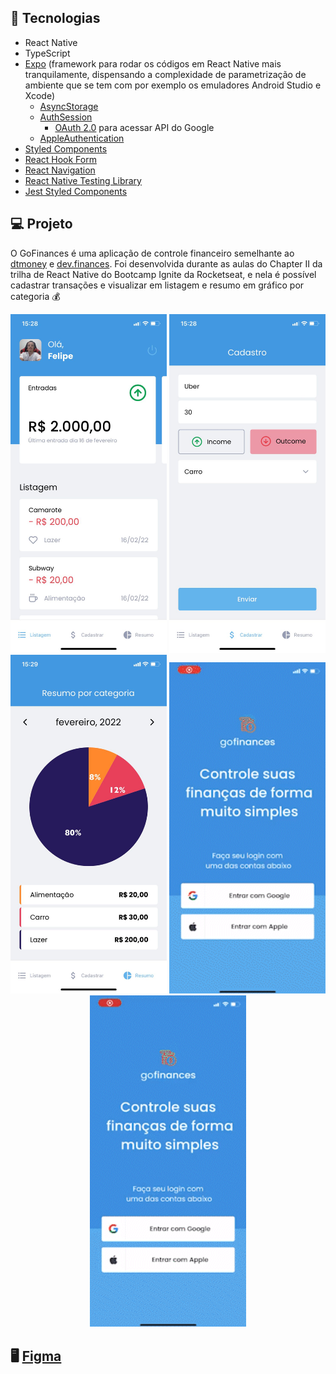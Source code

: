 ## 🚀 Tecnologias

- React Native
- TypeScript
- [Expo](https://expo.dev/) (framework para rodar os códigos em React Native mais tranquilamente, dispensando a complexidade de parametrização de ambiente que se tem com por exemplo os emuladores Android Studio e Xcode)
  - [AsyncStorage](https://docs.expo.dev/versions/v44.0.0/sdk/async-storage/)
  - [AuthSession](https://docs.expo.dev/versions/latest/sdk/auth-session/)
    - [OAuth 2.0](https://developers.google.com/identity/protocols/oauth2/javascript-implicit-flow) para acessar API do Google
  - [AppleAuthentication](https://docs.expo.dev/versions/v44.0.0/sdk/apple-authentication/)
- [Styled Components](https://styled-components.com/)
- [React Hook Form](https://react-hook-form.com/)
- [React Navigation](https://reactnavigation.org/)
- [React Native Testing Library](https://callstack.github.io/react-native-testing-library/)
- [Jest Styled Components](https://github.com/styled-components/jest-styled-components)

## 💻 Projeto

O GoFinances é uma aplicação de controle financeiro semelhante ao [dtmoney](https://github.com/FelipeBrenner/ignite-reactjs-dtmoney) e [dev.finances](https://github.com/FelipeBrenner/maratona-discover-01-devfinances). Foi desenvolvida durante as aulas do Chapter II da trilha de React Native do Bootcamp Ignite da Rocketseat, e nela é possível cadastrar transações e visualizar em listagem e resumo em gráfico por categoria 💰

<p align="center">
  <img alt="print1" title="Print 1 App" src="./.github/print1.jpeg" width ="250"/>
  <img alt="print2" title="Print 2 App" src="./.github/print2.jpeg" width ="250"/>
  <img alt="print3" title="Print 3 App" src="./.github/print3.jpeg" width ="250"/>
  <img alt="gif1" title="Gif 1 App" src="./.github/gif1.gif" width ="250"/>
  <img alt="gif2" title="Gif 2 App" src="./.github/gif2.gif" width ="250"/>
</p>

## 🖥️ [Figma](https://www.figma.com/file/vThJ6qrb4HDT6RfO5sJGu0/GoFinances-Ignite?node-id=0%3A1)
